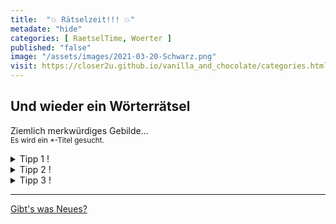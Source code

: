 ```yaml
--- 
title:  "💥 Rätselzeit!!! 💥"
metadate: "hide"
categories: [ RaetselTime, Woerter ]
published: "false"
image: "/assets/images/2021-03-20-Schwarz.png"
visit: https://closer2u.github.io/vanilla_and_chocolate/categories.html#raetseltime
---
```


## Und wieder ein Wörterrätsel 
Ziemlich merkwürdiges Gebilde...\
<sub> Es wird ein *-Titel gesucht. </sub>

<details><summary> Tipp 1 ! </summary>
 <p align="center"> Welches Geschlecht haben die Personen? </p>
</details>

<details><summary> Tipp 2 ! </summary>
 <p align="center"> Ein englischsprachiger Film. </p>
</details>

<details><summary> Tipp 3 ! </summary>
 <p align="center"> Die Farbe ist wichtig. </p>
</details>

***

[Gibt's was Neues?](https://github.com/Closer2U)